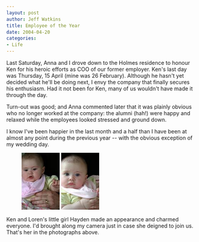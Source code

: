 ```yaml
--- 
layout: post
author: Jeff Watkins
title: Employee of the Year
date: 2004-04-20
categories: 
- Life
---
```


Last Saturday, Anna and I drove down to the Holmes residence to honour Ken for his heroic efforts as COO of our former employer. Ken's last day was Thursday, 15 April (mine was 26 February). Although he hasn't yet decided what he'll be doing next, I envy the company that finally secures his enthusiasm. Had it not been for Ken, many of us wouldn't have made it through the day.

Turn-out was good; and Anna commented later that it was plainly obvious who no longer worked at the company: the alumni (hah!) were happy and relaxed while the employees looked stressed and ground down.

I know I've been happier in the last month and a half than I have been at almost any point during the previous year -- with the obvious exception of my wedding day.

<figure>
    <a href="/2004/04/hayden-2"><img class="photo" src="/photos/IMG_0724-thumb.jpg" alt="Hayden Holmes"></a>
    <a href="/2004/04/hayden-1"><img class="photo" src="/photos/IMG_0720-thumb.jpg" alt="Hayden Holmes"></a>
</figure>

Ken and Loren's little girl Hayden made an appearance and charmed everyone. I'd brought along my camera just in case she deigned to join us. That's her in the photographs above.